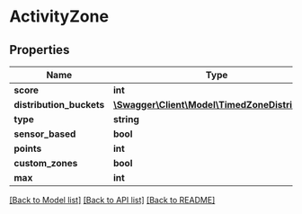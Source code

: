 # ActivityZone

## Properties
Name | Type | Description | Notes
------------ | ------------- | ------------- | -------------
**score** | **int** |  | [optional] 
**distribution_buckets** | [**\Swagger\Client\Model\TimedZoneDistribution**](TimedZoneDistribution.md) |  | [optional] 
**type** | **string** |  | [optional] 
**sensor_based** | **bool** |  | [optional] 
**points** | **int** |  | [optional] 
**custom_zones** | **bool** |  | [optional] 
**max** | **int** |  | [optional] 

[[Back to Model list]](../README.md#documentation-for-models) [[Back to API list]](../README.md#documentation-for-api-endpoints) [[Back to README]](../README.md)


